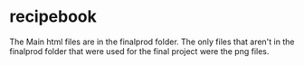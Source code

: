 # recipebook
The Main html files are in the finalprod folder. 
The only files that aren't in the finalprod folder that were used for the final project were the png files.
